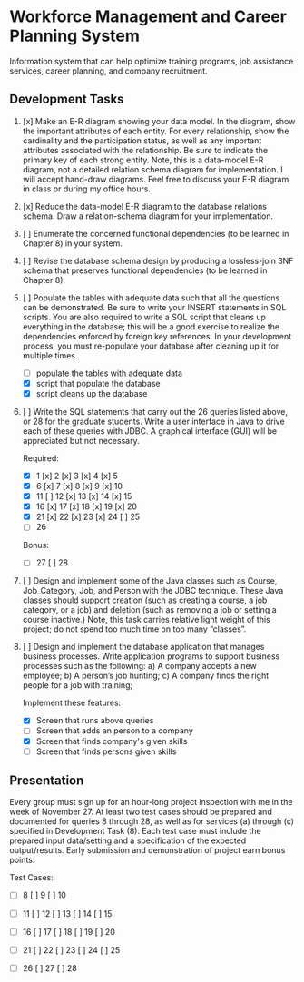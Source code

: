 # Workforce Management and Career Planning System

Information system that can help optimize training programs, job assistance
services, career planning, and company recruitment. 

## Development Tasks

1. [x] Make an E-R diagram showing your data model. In the diagram, show the
   important attributes of each entity. For every relationship, show the
   cardinality and the participation status, as well as any important
   attributes associated with the relationship. Be sure to indicate the primary
   key of each strong entity. Note, this is a data-model E-R diagram, not a
   detailed relation schema diagram for implementation. I will accept hand-draw
   diagrams. Feel free to discuss your E-R diagram in class or during my office
   hours.

2. [x] Reduce the data-model E-R diagram to the database relations schema. Draw
   a relation-schema diagram for your implementation.

3. [ ] Enumerate the concerned functional dependencies (to be learned in
   Chapter 8) in your system.

4. [ ] Revise the database schema design by producing a lossless-join 3NF
   schema that preserves functional dependencies (to be learned in Chapter 8).


5. [ ] Populate the tables with adequate data such that all the questions can
   be demonstrated. Be sure to write your INSERT statements in SQL scripts. You
   are also required to write a SQL script that cleans up everything in the
   database; this will be a good exercise to realize the dependencies enforced
   by foreign key references. In your development process, you must re-populate
   your database after cleaning up it for multiple times.

    * [ ] populate the tables with adequate data 
    * [x] script that populate the database
    * [x] script cleans up the database 

6. [ ] Write the SQL statements that carry out the 26 queries listed above, or
   28 for the graduate students. Write a user interface in Java to drive each
   of these queries with JDBC. A graphical interface (GUI) will be appreciated
   but not necessary.

    Required:

    - [x] 1  [x] 2  [x] 3  [x] 4  [x] 5
    - [x] 6  [x] 7  [x] 8  [x] 9  [x] 10
    - [x] 11 [ ] 12 [x] 13 [x] 14 [x] 15
    - [x] 16 [x] 17 [x] 18 [x] 19 [x] 20
    - [x] 21 [x] 22 [x] 23 [x] 24 [ ] 25
    - [ ] 26 

    Bonus:

    * [ ] 27 [ ] 28 


7. [ ] Design and implement some of the Java classes such as Course,
   Job_Category, Job, and Person with the JDBC technique. These Java classes
   should support creation (such as creating a course, a job category, or a
   job) and deletion (such as removing a job or setting a course inactive.)
   Note, this task carries relative light weight of this project; do not spend
   too much time on too many “classes”.

8. [ ] Design and implement the database application that manages business
   processes. Write application programs to support business processes such as
   the following: 
    a) A company accepts a new employee;
    b) A person’s job hunting;
    c) A company finds the right people for a job with training;

    Implement these features:

    * [x] Screen that runs above queries
    * [ ] Screen that adds an person to a company
    * [x] Screen that finds company's given skills 
    * [ ] Screen that finds persons given skills 

## Presentation

Every group must sign up for an hour-long project inspection with me in the
week of November 27. At least two test cases should be prepared and documented
for queries 8 through 28, as well as for services (a) through (c) specified in
Development Task (8). Each test case must include the prepared input
data/setting and a specification of the expected output/results. Early
submission and demonstration of project earn bonus points.


Test Cases:

- [ ] 8  [ ] 9  [ ] 10
- [ ] 11 [ ] 12 [ ] 13 [ ] 14 [ ] 15
- [ ] 16 [ ] 17 [ ] 18 [ ] 19 [ ] 20
- [ ] 21 [ ] 22 [ ] 23 [ ] 24 [ ] 25
- [ ] 26 [ ] 27 [ ] 28 

